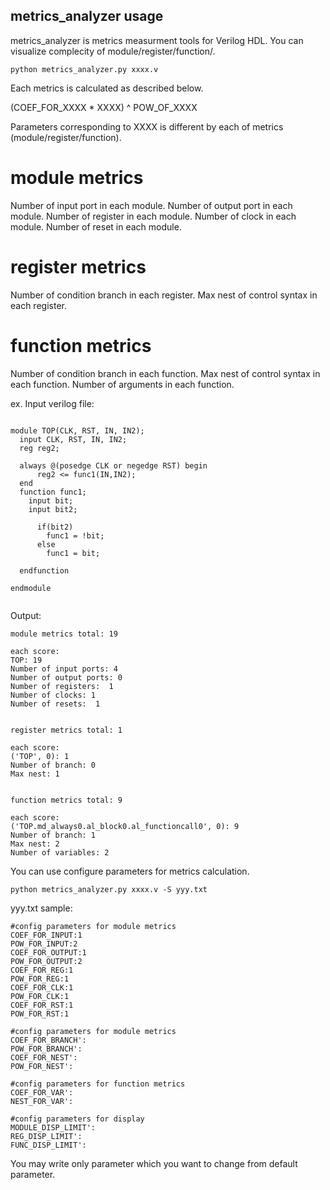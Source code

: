 ## metrics_analyzer usage

metrics_analyzer is metrics measurment tools for Verilog HDL.
You can visualize complecity of module/register/function/.

```
python metrics_analyzer.py xxxx.v
```

Each metrics is calculated as described below.

(COEF_FOR_XXXX * XXXX) ^ POW_OF_XXXX

Parameters corresponding to XXXX is different by each of metrics (module/register/function).


# module metrics
Number of input port in each module.
Number of output port in each module.
Number of register in each module.
Number of clock in each module.
Number of reset in each module.

# register metrics
Number of condition branch in each register.
Max nest of control syntax in each register.

# function metrics
Number of condition branch in each function.
Max nest of control syntax in each function.
Number of arguments in each function.


ex.
Input verilog file:
```

module TOP(CLK, RST, IN, IN2);
  input CLK, RST, IN, IN2;
  reg reg2;

  always @(posedge CLK or negedge RST) begin
      reg2 <= func1(IN,IN2);
  end
  function func1;
    input bit;
    input bit2;

      if(bit2)
        func1 = !bit;
      else
        func1 = bit;

  endfunction

endmodule


```
Output:
```
module metrics total: 19

each score:
TOP: 19
Number of input ports: 4
Number of output ports: 0
Number of registers:  1
Number of clocks: 1
Number of resets:  1


register metrics total: 1

each score:
('TOP', 0): 1
Number of branch: 0
Max nest: 1


function metrics total: 9

each score:
('TOP.md_always0.al_block0.al_functioncall0', 0): 9
Number of branch: 1
Max nest: 2
Number of variables: 2
```


You can use configure parameters for metrics calculation.

```
python metrics_analyzer.py xxxx.v -S yyy.txt
```


yyy.txt sample:
```
#config parameters for module metrics
COEF_FOR_INPUT:1
POW_FOR_INPUT:2
COEF_FOR_OUTPUT:1
POW_FOR_OUTPUT:2
COEF_FOR_REG:1
POW_FOR_REG:1
COEF_FOR_CLK:1
POW_FOR_CLK:1
COEF_FOR_RST:1
POW_FOR_RST:1

#config parameters for module metrics
COEF_FOR_BRANCH':
POW_FOR_BRANCH':
COEF_FOR_NEST':
POW_FOR_NEST':

#config parameters for function metrics
COEF_FOR_VAR':
NEST_FOR_VAR':

#config parameters for display
MODULE_DISP_LIMIT':
REG_DISP_LIMIT':
FUNC_DISP_LIMIT':
```

You may write only parameter which you want to change from default parameter.